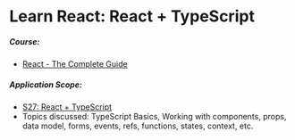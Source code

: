 # Learn React: React + TypeScript

##### Course:

- [React - The Complete Guide](https://www.udemy.com/course/react-the-complete-guide-incl-redux)

##### Application Scope:

- [S27: React + TypeScript](https://dolomite-lynx-7a2.notion.site/S27-React-TypeScript-b2511eb0da284e418aa55e963f154f95)
- Topics discussed: TypeScript Basics, Working with components, props, data model, forms, events, refs, functions, states, context, etc.
